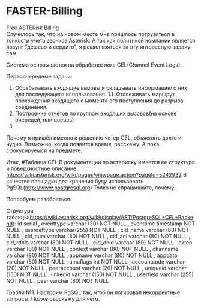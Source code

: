 # FASTER-Billing
Free ASTERisk Billing \
Случилось так, что на новом месте мне пришлось погрузиться в тонкости учета звонков Asterisk. А так как политикой компании является лозунг "дешево и сердито", я решил взяться за эту интересную задачу сам.

Система основывается на обработке лога CEL(Channel Event Logs).

Первоочередные задачи:
1.   Обрабатывать входящие вызовы и складывать информацию о них для последующего использования.
1.1. Отслеживать маршрут прохождения входящего с момента его поступления до разрыва соединения.
2.   Построение отчетов по группам входящих вызовов(на основе очередей, или queues)
3.   
Почему я пришёл именно к решению четер CEL, объяснять долго и нудно. Возможно, когда появится время, расскажу. А пока сфокусируемся на предмете.

Итак, 
#Таблица CEL
В документации по астериску имеется ее структура и поверхностное описание. https://wiki.asterisk.org/wiki/pages/viewpage.action?pageId=5242932
В качестве площадки для хранения буду использовать PgSQL(http://www.postgresql.org) Толко не спрашивайте, почему.

Попробуем разобраться.

Структура таблицы(https://wiki.asterisk.org/wiki/display/AST/PostgreSQL+CEL+Backend):
id serial , 
eventtype varchar (30) NOT NULL ,
eventtime timestamp NOT NULL ,
userdeftype varchar(255) NOT NULL ,
cid_name varchar (80) NOT NULL , 
cid_num varchar (80) NOT NULL ,
cid_ani varchar (80) NOT NULL , 
cid_rdnis varchar (80) NOT NULL ,
cid_dnid varchar (80) NOT NULL ,
exten varchar (80) NOT NULL ,
context varchar (80) NOT NULL , 
channame varchar (80) NOT NULL ,
appname varchar (80) NOT NULL ,
appdata varchar (80) NOT NULL , 
amaflags int NOT NULL ,
accountcode varchar (20) NOT NULL ,
peeraccount varchar (20) NOT NULL ,
uniqueid varchar (150) NOT NULL ,
linkedid varchar (150) NOT NULL , 
userfield varchar (255) NOT NULL ,
peer varchar (80) NOT NULL 

Грабли №1.
Настроим PgSQL так, чтоб он логировал некорректные запросы. Позже расскажу для чего.
